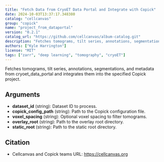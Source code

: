 ```yaml
---
title: "Fetch Data from CryoET Data Portal and Integrate with Copick"
date: 2024-10-03T13:37:17.348380
catalog: "cellcanvas"
group: "copick"
name: "project_from_dataportal"
version: "0.2.1"
catalog_url: "https://github.com/cellcanvas/album-catalog.git"
description: "Fetches tomograms, tilt series, annotations, segmentations, and metadata from cryoet_data_portal and integrates them into the specified Copick project."
authors: ["Kyle Harrington"]
license: "MIT"
tags: ["zarr", "deep learning", "tomography", "cryoET"]
---
```


Fetches tomograms, tilt series, annotations, segmentations, and metadata from cryoet_data_portal and integrates them into the specified Copick project.

## Arguments

- **dataset_id** (string): Dataset ID to process.
- **copick_config_path** (string): Path to the Copick configuration file.
- **voxel_spacing** (string): Optional voxel spacing to filter tomograms.
- **overlay_root** (string): Path to the overlay root directory.
- **static_root** (string): Path to the static root directory.

## Citation

- Cellcanvas and Copick teams
  URL: https://cellcanvas.org

